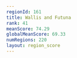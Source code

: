 ```yaml
---
regionId: 161
title: Wallis and Futuna
rank: 41
meanScore: 74.29
globalMeanScore: 69.33
numRegions: 220
layout: region_score
---
```

